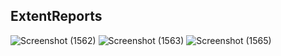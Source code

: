 ## ExtentReports

![Screenshot (1562)](https://user-images.githubusercontent.com/46487696/114279119-a3236880-9a50-11eb-91c8-5ea520dfac1a.png)
![Screenshot (1563)](https://user-images.githubusercontent.com/46487696/114279120-a4549580-9a50-11eb-9908-0dc131e04ecc.png)
![Screenshot (1565)](https://user-images.githubusercontent.com/46487696/114279121-a4ed2c00-9a50-11eb-8947-b6a34e3147c8.png)

